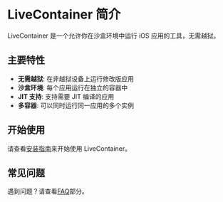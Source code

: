 # LiveContainer 简介

LiveContainer 是一个允许你在沙盒环境中运行 iOS 应用的工具，无需越狱。

## 主要特性

- **无需越狱**: 在非越狱设备上运行修改版应用
- **沙盒环境**: 每个应用运行在独立的容器中
- **JIT 支持**: 支持需要 JIT 编译的应用
- **多容器**: 可以同时运行同一应用的多个实例

## 开始使用

请查看[安装指南](/docs/basics/installation)来开始使用 LiveContainer。

## 常见问题

遇到问题？请查看[FAQ](/docs/faq)部分。

